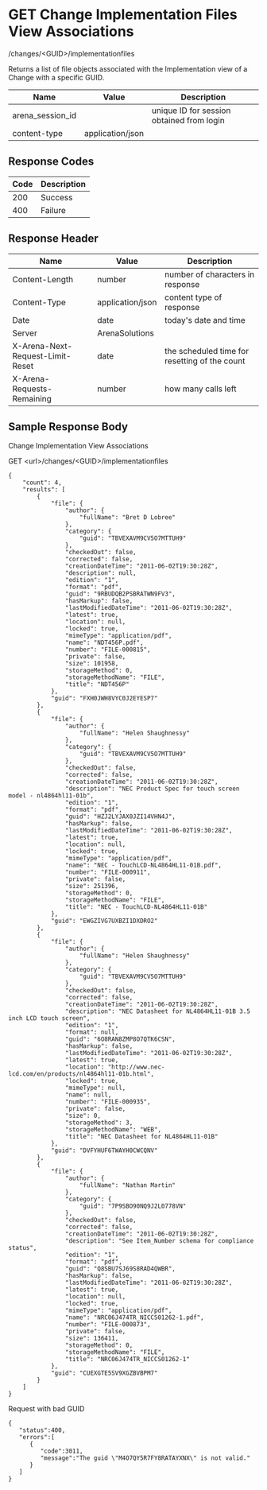 # GET Change Implementation Files View Associations
/changes/&lt;GUID&gt;/implementationfiles

Returns a list of file objects associated with the Implementation view of a Change with a specific GUID.


| Name  | Value  | Description  |
|  --- |  --- |  --- | 
| arena_session_id  |   | unique ID for session obtained from login  |
| content-type  | application/json  |   |

## Response Codes

| Code  | Description  |
|  --- |  --- | 
| 200  | Success  |
| 400  | Failure  |

## Response Header

| Name  | Value  | Description  |
|  --- |  --- |  --- | 
| Content-Length  | number  | number of characters in response  |
| Content-Type  | application/json  | content type of response  |
| Date  | date  | today's date and time  |
| Server  | ArenaSolutions  |   |
| X-Arena-Next-Request-Limit-Reset   | date  | the scheduled time for resetting of the count  |
| X-Arena-Requests-Remaining   | number  | how many calls left  |

## Sample Response Body
Change Implementation View  Associations

GET &lt;url&gt;/changes/&lt;GUID&gt;/implementationfiles

```
{
    "count": 4,
    "results": [
        {
            "file": {
                "author": {
                    "fullName": "Bret D Lobree"
                },
                "category": {
                    "guid": "TBVEXAVM9CV5O7MTTUH9"
                },
                "checkedOut": false,
                "corrected": false,
                "creationDateTime": "2011-06-02T19:30:28Z",
                "description": null,
                "edition": "1",
                "format": "pdf",
                "guid": "9RBUDQB2PSBRATWN9FV3",
                "hasMarkup": false,
                "lastModifiedDateTime": "2011-06-02T19:30:28Z",
                "latest": true,
                "location": null,
                "locked": true,
                "mimeType": "application/pdf",
                "name": "NDT456P.pdf",
                "number": "FILE-000815",
                "private": false,
                "size": 101958,
                "storageMethod": 0,
                "storageMethodName": "FILE",
                "title": "NDT456P"
            },
            "guid": "FXH0JWH8VYC0J2EYESP7"
        },
        {
            "file": {
                "author": {
                    "fullName": "Helen Shaughnessy"
                },
                "category": {
                    "guid": "TBVEXAVM9CV5O7MTTUH9"
                },
                "checkedOut": false,
                "corrected": false,
                "creationDateTime": "2011-06-02T19:30:28Z",
                "description": "NEC Product Spec for touch screen model - nl4864hl11-01b",
                "edition": "1",
                "format": "pdf",
                "guid": "HZJ2LYJAX0JZI14VHN4J",
                "hasMarkup": false,
                "lastModifiedDateTime": "2011-06-02T19:30:28Z",
                "latest": true,
                "location": null,
                "locked": true,
                "mimeType": "application/pdf",
                "name": "NEC - TouchLCD-NL4864HL11-01B.pdf",
                "number": "FILE-000911",
                "private": false,
                "size": 251396,
                "storageMethod": 0,
                "storageMethodName": "FILE",
                "title": "NEC - TouchLCD-NL4864HL11-01B"
            },
            "guid": "EWGZIVG7UXBZI1DXDRO2"
        },
        {
            "file": {
                "author": {
                    "fullName": "Helen Shaughnessy"
                },
                "category": {
                    "guid": "TBVEXAVM9CV5O7MTTUH9"
                },
                "checkedOut": false,
                "corrected": false,
                "creationDateTime": "2011-06-02T19:30:28Z",
                "description": "NEC Datasheet for NL4864HL11-01B 3.5 inch LCD touch screen",
                "edition": "1",
                "format": null,
                "guid": "6O8RAN8ZMP8O7QTK6CSN",
                "hasMarkup": false,
                "lastModifiedDateTime": "2011-06-02T19:30:28Z",
                "latest": true,
                "location": "http://www.nec-lcd.com/en/products/nl4864hl11-01b.html",
                "locked": true,
                "mimeType": null,
                "name": null,
                "number": "FILE-000935",
                "private": false,
                "size": 0,
                "storageMethod": 3,
                "storageMethodName": "WEB",
                "title": "NEC Datasheet for NL4864HL11-01B"
            },
            "guid": "DVFYHUF6TWAYH0CWCQNV"
        },
        {
            "file": {
                "author": {
                    "fullName": "Nathan Martin"
                },
                "category": {
                    "guid": "7P9SBO90NQ9J2L0778VN"
                },
                "checkedOut": false,
                "corrected": false,
                "creationDateTime": "2011-06-02T19:30:28Z",
                "description": "See Item_Number schema for compliance status",
                "edition": "1",
                "format": "pdf",
                "guid": "Q8SBU7SJ69S8RAD4QWBR",
                "hasMarkup": false,
                "lastModifiedDateTime": "2011-06-02T19:30:28Z",
                "latest": true,
                "location": null,
                "locked": true,
                "mimeType": "application/pdf",
                "name": "NRC06J474TR_NICCS01262-1.pdf",
                "number": "FILE-000873",
                "private": false,
                "size": 136411,
                "storageMethod": 0,
                "storageMethodName": "FILE",
                "title": "NRC06J474TR_NICCS01262-1"
            },
            "guid": "CUEXGTE5SV9XGZBVBPM7"
        }
    ]
}
```
Request with bad GUID

```
{  
   "status":400,
   "errors":[  
      {  
         "code":3011,
         "message":"The guid \"M4O7QY5R7FY8RATAYXNX\" is not valid."
      }
   ]
}
```
